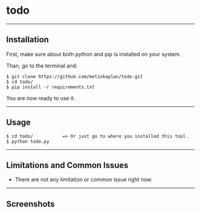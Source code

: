 # todo

---

## Installation
First, make sure about both python and pip is installed on your system.

Than, go to the terminal and:
```
$ git clone https://github.com/metinkaplan/todo.git
$ cd todo/
$ pip install -r requirements.txt
```

You are now ready to use it. 

---

## Usage

```
$ cd todo/           => Or just go to where you installed this tool.
$ python todo.py
```


---

## Limitations and Common Issues
- There are not any limitation or common issue right now.

---

## Screenshots

